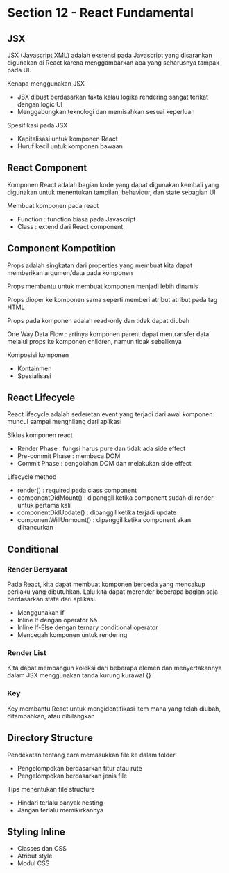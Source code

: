 # Section 12 - React Fundamental

## JSX
JSX (Javascript XML) adalah ekstensi pada Javascript yang disarankan digunakan di React karena menggambarkan apa yang seharusnya tampak pada UI.

Kenapa menggunakan JSX 
* JSX dibuat berdasarkan fakta kalau logika rendering sangat terikat dengan logic UI
* Menggabungkan teknologi dan memisahkan sesuai keperluan

Spesifikasi pada JSX
* Kapitalisasi untuk komponen React
* Huruf kecil untuk komponen bawaan

## React Component
Komponen React adalah bagian kode yang dapat digunakan kembali yang digunakan untuk menentukan tampilan, behaviour, dan state sebagian UI

Membuat komponen pada react
* Function : function biasa pada Javascript
* Class : extend dari React component

## Component Kompotition
Props adalah singkatan dari properties yang membuat kita dapat memberikan argumen/data pada komponen

Props membantu untuk membuat komponen menjadi lebih dinamis

Props dioper ke komponen sama seperti memberi atribut atribut pada tag HTML

Props pada komponen adalah read-only dan tidak dapat diubah

One Way Data Flow : artinya komponen parent dapat mentransfer data melalui props ke komponen children, namun tidak sebaliknya

Komposisi komponen
* Kontainmen
* Spesialisasi

## React Lifecycle
React lifecycle adalah sederetan event yang terjadi dari awal komponen muncul sampai menghilang dari aplikasi

Siklus komponen react
* Render Phase : fungsi harus pure dan tidak ada side effect
* Pre-commit Phase : membaca DOM
* Commit Phase : pengolahan DOM dan melakukan side effect

Lifecycle method
* render() : required pada class component
* componentDidMount() : dipanggil ketika component sudah di render untuk pertama kali
* componentDidUpdate() : dipanggil ketika terjadi update
* componentWillUnmount() : dipanggil ketika component akan dihancurkan

## Conditional
### Render Bersyarat
Pada React, kita dapat membuat komponen berbeda yang mencakup perilaku yang dibutuhkan. Lalu kita dapat merender beberapa bagian saja berdasarkan state dari aplikasi.
* Menggunakan If
* Inline If dengan operator &&
* Inline If-Else dengan ternary conditional operator
* Mencegah komponen untuk rendering

### Render List
Kita dapat membangun koleksi dari beberapa elemen dan menyertakannya dalam JSX menggunakan tanda kurung kurawal {}

### Key
Key membantu React untuk mengidentifikasi item mana yang telah diubah, ditambahkan, atau dihilangkan

## Directory Structure
Pendekatan tentang cara memasukkan file ke dalam folder
* Pengelompokan berdasarkan fitur atau rute
* Pengelompokan berdasarkan jenis file

Tips menentukan file structure
* Hindari terlalu banyak nesting
* Jangan terlalu memikirkannya

## Styling Inline
* Classes dan CSS
* Atribut style
* Modul CSS
